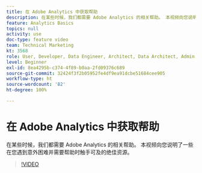 ```yaml
---
title: 在 Adobe Analytics 中获取帮助
description: 在某些时候，我们都需要 Adobe Analytics 的相关帮助。 本视频向您说明了一些在您遇到意外困难并需要帮助时触手可及的绝佳资源。
feature: Analytics Basics
topics: null
activity: use
doc-type: feature video
team: Technical Marketing
kt: 3568
role: User, Developer, Data Engineer, Architect, Data Architect, Admin, Leader
level: Beginner
exl-id: 8ea4295b-c374-4f89-b0aa-2fd09376c689
source-git-commit: 32424f3f2b05952fe4df9ea91dcbe51684cee905
workflow-type: ht
source-wordcount: '82'
ht-degree: 100%

---
```


# 在 Adobe Analytics 中获取帮助

在某些时候，我们都需要 Adobe Analytics 的相关帮助。 本视频向您说明了一些在您遇到意外困难并需要帮助时触手可及的绝佳资源。

>[!VIDEO](https://video.tv.adobe.com/v/28753/?quality=12)
